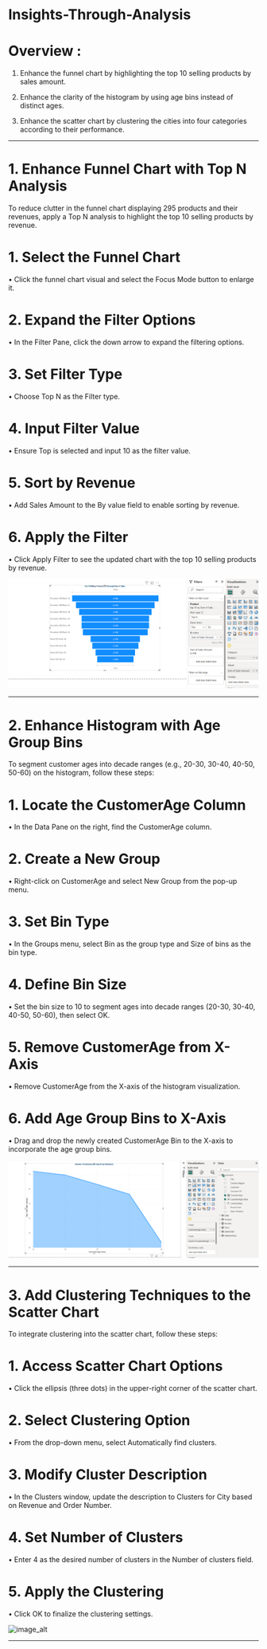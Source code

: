 # Insights-Through-Analysis

# Overview : 

 1. Enhance the funnel chart by highlighting the top 10 selling products by sales amount.

 2. Enhance the clarity of the histogram by using age bins instead of distinct ages.

 3. Enhance the scatter chart by clustering the cities into four categories according to their performance.

--------------------------------------------------------------------------------------------------------------------------------------------

# 1. Enhance Funnel Chart with Top N Analysis

  To reduce clutter in the funnel chart displaying 295 products and their revenues, apply a Top N analysis to highlight the top 10 selling products by revenue.

# 1. Select the Funnel Chart

  • Click the funnel chart visual and select the Focus Mode button to enlarge it.

# 2. Expand the Filter Options
    
  • In the Filter Pane, click the down arrow to expand the filtering options.

# 3. Set Filter Type

  • Choose Top N as the Filter type.

# 4. Input Filter Value
    
  • Ensure Top is selected and input 10 as the filter value.

# 5. Sort by Revenue
   
  • Add Sales Amount to the By value field to enable sorting by revenue.

# 6. Apply the Filter
   
  • Click Apply Filter to see the updated chart with the top 10 selling products by revenue.

![image_alt](https://github.com/DSgenes/Insights-Through-Analysis/blob/09dd30aa17eed08e6acf1a0c34f8e33913a960cb/Screenshot%20-%202.png)

------------------------------------------------------------------------------------------------------------------------------------------------

# 2. Enhance Histogram with Age Group Bins
 
   To segment customer ages into decade ranges (e.g., 20-30, 30-40, 40-50, 50-60) on the histogram, follow these steps:

# 1. Locate the CustomerAge Column
 
   • In the Data Pane on the right, find the CustomerAge column.

# 2. Create a New Group

   • Right-click on CustomerAge and select New Group from the pop-up menu.

# 3. Set Bin Type

   • In the Groups menu, select Bin as the group type and Size of bins as the bin type.

# 4. Define Bin Size
   
   • Set the bin size to 10 to segment ages into decade ranges (20-30, 30-40, 40-50, 50-60), then select OK.

# 5. Remove CustomerAge from X-Axis
  
   • Remove CustomerAge from the X-axis of the histogram visualization.

# 6. Add Age Group Bins to X-Axis

   • Drag and drop the newly created CustomerAge Bin to the X-axis to incorporate the age group bins.

![image_alt](https://github.com/DSgenes/Insights-Through-Analysis/blob/ffd6dd941bb898eeb3673864e7e0252abbba963e/Screenshot%20-%203.png)

--------------------------------------------------------------------------------------------------------------------------------------------------

# 3. Add Clustering Techniques to the Scatter Chart

   To integrate clustering into the scatter chart, follow these steps:

# 1. Access Scatter Chart Options

   • Click the ellipsis (three dots) in the upper-right corner of the scatter chart.

# 2. Select Clustering Option

   • From the drop-down menu, select Automatically find clusters.

# 3. Modify Cluster Description
 
   • In the Clusters window, update the description to Clusters for City based on Revenue and Order Number.

# 4. Set Number of Clusters

   • Enter 4 as the desired number of clusters in the Number of clusters field.

# 5. Apply the Clustering
 
   • Click OK to finalize the clustering settings.

![image_alt]()

---------------------------------------------------------------------------------------------------------------------------------------------------

